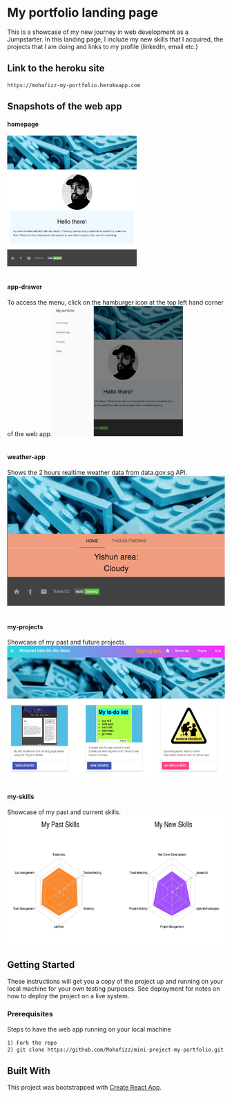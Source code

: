 # My portfolio landing page

This is a showcase of my new journey in web development as a Jumpstarter. In this landing page, I include my new skills that I acquired, the projects that I am doing and links to my profile (linkedIn, email etc.)

## Link to the heroku site

```
https://mohafizz-my-portfolio.herokuapp.com
```

## Snapshots of the web app

#### homepage

<img src="./public/Images/app.jpg" alt="main" width="300"/>
<br/><br/>

#### app-drawer

To access the menu, click on the hamburger icon at the top left hand corner of the web app.
<img src="./public/Images/drawer.jpg" alt="main" width="300"/>
<br/><br/>

#### weather-app

Shows the 2 hours realtime weather data from data.gov.sg API.
<img src="./public/Images/weather-app.jpg" alt="main" height="300"/>
<br/><br/>

#### my-projects

Showcase of my past and future projects.
<img src="./public/Images/project-card.jpg" alt="main" height="300"/>
<br/><br/>

#### my-skills

Showcase of my past and current skills.<br/>
<img src="./public/Images/skills.jpg" alt="main" height="300"/>

## Getting Started

These instructions will get you a copy of the project up and running on your local machine for your own testing purposes. See deployment for notes on how to deploy the project on a live system.

### Prerequisites

Steps to have the web app running on your local machine

```
1) Fork the repo
2) git clone https://github.com/Mohafizz/mini-project-my-portfolio.git
```

## Built With

This project was bootstrapped with [Create React App](https://github.com/facebookincubator/create-react-app).
